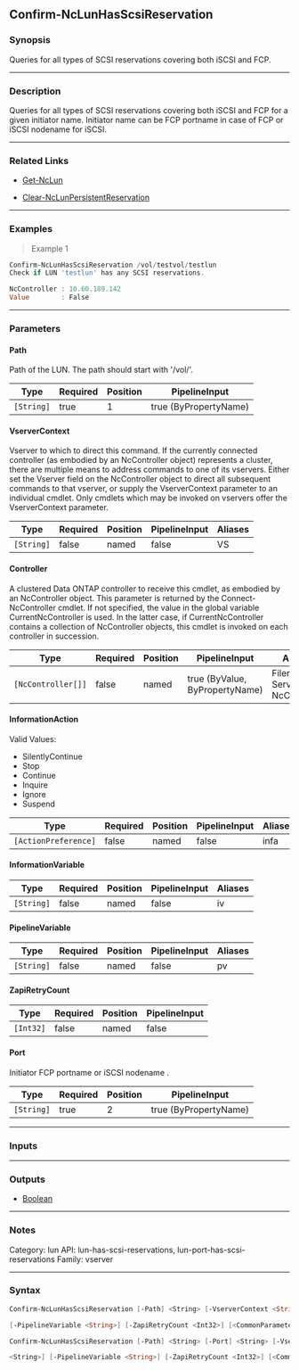Confirm-NcLunHasScsiReservation
-------------------------------

### Synopsis
Queries for all types of SCSI reservations covering both iSCSI and FCP.

---

### Description

Queries for all types of SCSI reservations covering both iSCSI and FCP for a given initiator name.  Initiator name can be FCP portname in case of FCP or iSCSI nodename for iSCSI.

---

### Related Links
* [Get-NcLun](Get-NcLun)

* [Clear-NcLunPersistentReservation](Clear-NcLunPersistentReservation)

---

### Examples
> Example 1

```PowerShell
Confirm-NcLunHasScsiReservation /vol/testvol/testlun
Check if LUN 'testlun' has any SCSI reservations.

NcController : 10.60.189.142
Value        : False

```

---

### Parameters
#### **Path**
Path of the LUN.  The path should start with '/vol/'.

|Type      |Required|Position|PipelineInput        |
|----------|--------|--------|---------------------|
|`[String]`|true    |1       |true (ByPropertyName)|

#### **VserverContext**
Vserver to which to direct this command.  If the currently connected controller (as embodied by an NcController object) represents a cluster, there are multiple means to address commands to one of its vservers.  Either set the Vserver field on the NcController object to direct all subsequent commands to that vserver, or supply the VserverContext parameter to an individual cmdlet.  Only cmdlets which may be invoked on vservers offer the VserverContext parameter.

|Type      |Required|Position|PipelineInput|Aliases|
|----------|--------|--------|-------------|-------|
|`[String]`|false   |named   |false        |VS     |

#### **Controller**
A clustered Data ONTAP controller to receive this cmdlet, as embodied by an NcController object.  This parameter is returned by the Connect-NcController cmdlet.  If not specified, the value in the global variable CurrentNcController is used.  In the latter case, if CurrentNcController contains a collection of NcController objects, this cmdlet is invoked on each controller in succession.

|Type              |Required|Position|PipelineInput                 |Aliases                          |
|------------------|--------|--------|------------------------------|---------------------------------|
|`[NcController[]]`|false   |named   |true (ByValue, ByPropertyName)|Filer<br/>Server<br/>NcController|

#### **InformationAction**

Valid Values:

* SilentlyContinue
* Stop
* Continue
* Inquire
* Ignore
* Suspend

|Type                |Required|Position|PipelineInput|Aliases|
|--------------------|--------|--------|-------------|-------|
|`[ActionPreference]`|false   |named   |false        |infa   |

#### **InformationVariable**

|Type      |Required|Position|PipelineInput|Aliases|
|----------|--------|--------|-------------|-------|
|`[String]`|false   |named   |false        |iv     |

#### **PipelineVariable**

|Type      |Required|Position|PipelineInput|Aliases|
|----------|--------|--------|-------------|-------|
|`[String]`|false   |named   |false        |pv     |

#### **ZapiRetryCount**

|Type     |Required|Position|PipelineInput|
|---------|--------|--------|-------------|
|`[Int32]`|false   |named   |false        |

#### **Port**
Initiator FCP portname or iSCSI nodename .

|Type      |Required|Position|PipelineInput        |
|----------|--------|--------|---------------------|
|`[String]`|true    |2       |true (ByPropertyName)|

---

### Inputs

---

### Outputs
* [Boolean](https://learn.microsoft.com/en-us/dotnet/api/System.Boolean)

---

### Notes
Category: lun
API: lun-has-scsi-reservations, lun-port-has-scsi-reservations
Family: vserver

---

### Syntax
```PowerShell
Confirm-NcLunHasScsiReservation [-Path] <String> [-VserverContext <String>] [-Controller <NcController[]>] [-InformationAction <ActionPreference>] [-InformationVariable <String>] 
```
```PowerShell
[-PipelineVariable <String>] [-ZapiRetryCount <Int32>] [<CommonParameters>]
```
```PowerShell
Confirm-NcLunHasScsiReservation [-Path] <String> [-Port] <String> [-VserverContext <String>] [-Controller <NcController[]>] [-InformationAction <ActionPreference>] [-InformationVariable 
```
```PowerShell
<String>] [-PipelineVariable <String>] [-ZapiRetryCount <Int32>] [<CommonParameters>]
```
